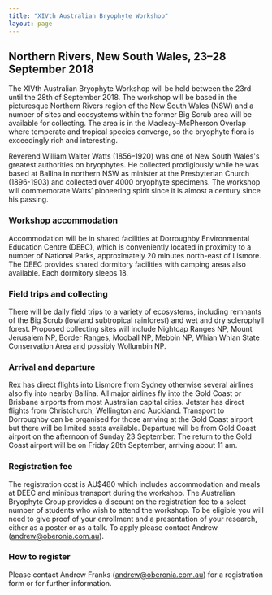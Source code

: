 ```yaml
---
title: "XIVth Australian Bryophyte Workshop"
layout: page
---
```


## Northern Rivers, New South Wales, 23–28 September 2018

The XIVth Australian Bryophyte Workshop will be held between
the 23rd until the 28th of September 2018. The workshop will be based in the picturesque Northern
Rivers region of the New South Wales (NSW) and a number of sites and ecosystems within the
former Big Scrub area will be available for collecting. The area is in the Macleay–McPherson Overlap
where temperate and tropical species converge, so the bryophyte flora is exceedingly rich and
interesting.

Reverend William Walter Watts (1856–1920) was one of New South Wales's greatest authorities on
bryophytes. He collected prodigiously while he was based at Ballina in northern NSW as minister at
the Presbyterian Church (1896-1903) and collected over 4000 bryophyte specimens. The workshop
will commemorate Watts’ pioneering spirit since it is almost a century since his passing.

### Workshop accommodation

Accommodation will be in shared facilities at Dorroughby Environmental Education Centre (DEEC),
which is conveniently located in proximity to a number of National Parks, approximately 20 minutes
north-east of Lismore. The DEEC provides shared dormitory facilities with camping areas also
available. Each dormitory sleeps 18.

### Field trips and collecting

There will be daily field trips to a variety of ecosystems, including remnants of the Big Scrub (lowland
subtropical rainforest) and wet and dry sclerophyll forest. Proposed collecting sites will include
Nightcap Ranges NP, Mount Jerusalem NP, Border Ranges, Mooball NP, Mebbin NP, Whian Whian
State Conservation Area and possibly Wollumbin NP.

### Arrival and departure
Rex has direct flights into Lismore from Sydney otherwise several airlines also fly into nearby Ballina.
All major airlines fly into the Gold Coast or Brisbane airports from most Australian capital cities.
Jetstar has direct flights from Christchurch, Wellington and Auckland. Transport to Dorroughby can
be organised for those arriving at the Gold Coast airport but there will be limited seats available.
Departure will be from Gold Coast airport on the afternoon of Sunday 23 September. The return to
the Gold Coast airport will be on Friday 28th September, arriving about 11 am.

### Registration fee
The registration cost is AU$480 which includes accommodation and meals at DEEC and minibus
transport during the workshop. The Australian Bryophyte Group provides a discount on the
registration fee to a select number of students who wish to attend the workshop. To be eligible you
will need to give proof of your enrollment and a presentation of your research, either as a poster or
as a talk. To apply please contact Andrew (andrew@oberonia.com.au).

### How to register
Please contact Andrew Franks (andrew@oberonia.com.au) for a registration form or for further
information.

